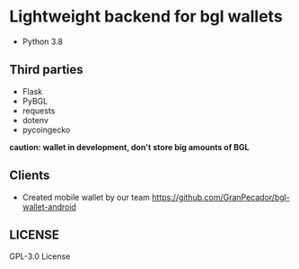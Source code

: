 # Lightweight backend for bgl wallets

* Python 3.8

## Third parties

* Flask
* PyBGL
* requests
* dotenv
* pycoingecko

**caution: wallet in development, don't store big amounts of BGL**

## Clients

* Created mobile wallet by our team https://github.com/GranPecador/bgl-wallet-android

## LICENSE

GPL-3.0 License
